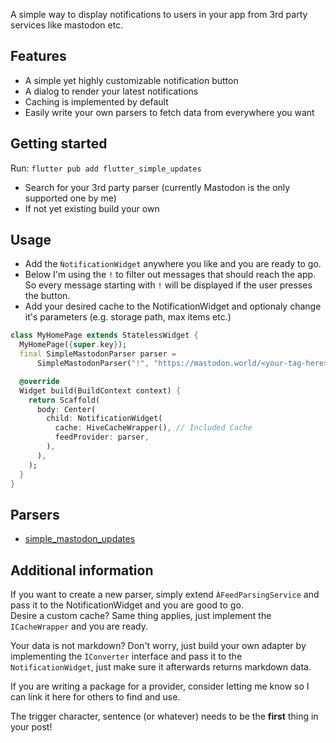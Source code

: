 A simple way to display notifications to users in your app from 3rd party services like mastodon etc.

## Features

- A simple yet highly customizable notification button
- A dialog to render your latest notifications
- Caching is implemented by default
- Easily write your own parsers to fetch data from everywhere you want

## Getting started

Run: `flutter pub add flutter_simple_updates`

- Search for your 3rd party parser (currently Mastodon is the only supported one by me)
- If not yet existing build your own

## Usage

- Add the `ǸotificationWidget` anywhere you like and you are ready to go.
- Below I'm using the `!` to filter out messages that should reach the app. So every message starting with `!` will be displayed if the user presses the button.
- Add your desired cache to the NotificationWidget and optionaly change it's parameters (e.g. storage path, max items etc.)

```dart
class MyHomePage extends StatelessWidget {
  MyHomePage({super.key});
  final SimpleMastodonParser parser =
      SimpleMastodonParser("!", "https://mastodon.world/<your-tag-here>");// Not included in this package!

  @override
  Widget build(BuildContext context) {
    return Scaffold(
      body: Center(
        child: NotificationWidget(
          cache: HiveCacheWrapper(), // Included Cache
          feedProvider: parser,
        ),
      ),
    );
  }
}

```
## Parsers
- [simple_mastodon_updates](https://pub.dev/packages/simple_mastodon_updates)


## Additional information

If you want to create a new parser, simply extend `ÀFeedParsingService` and pass it to the NotificationWidget and you are good to go.<br>
Desire a custom cache? Same thing applies, just implement the `ICacheWrapper` and you are ready.
<br>

Your data is not markdown? Don't worry, just build your own adapter by implementing the `ÌConverter` interface and pass it to the `NotificationWidget`, just make sure it afterwards returns markdown data.
<br>

If you are writing a package for a provider, consider letting me know so I can link it here for others to find and use.
<br>

The trigger character, sentence (or whatever) needs to be the **first** thing in your post!
